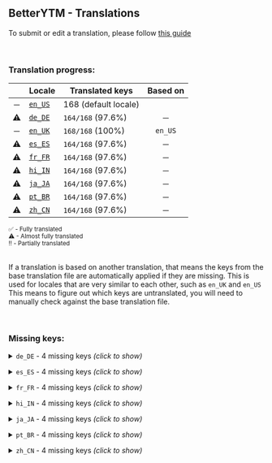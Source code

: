 <!--
    !!!!!!!!!!!!!!!!!!!!!!!!!!!!!!!!!!!!!!!!!!!!!!!!!!!!!!
    !!             THIS IS A GENERATED FILE             !!
    !!    all changes will be overwritten next build    !!
    !! only edit in `src/tools/tr-progress-template.md` !!
    !!!!!!!!!!!!!!!!!!!!!!!!!!!!!!!!!!!!!!!!!!!!!!!!!!!!!!
-->







## BetterYTM - Translations
To submit or edit a translation, please follow [this guide](../../contributing.md#submitting-translations)

<br>

### Translation progress:
| &nbsp; | Locale | Translated keys | Based on |
| :----: | ------ | --------------- | :------: |
| ─ | [`en_US`](./en_US.json) | 168 (default locale) |  |
| ⚠ | [`de_DE`](./de_DE.json) | `164/168` (97.6%) | ─ |
| ─ | [`en_UK`](./en_UK.json) | `168/168` (100%) | `en_US` |
| ⚠ | [`es_ES`](./es_ES.json) | `164/168` (97.6%) | ─ |
| ⚠ | [`fr_FR`](./fr_FR.json) | `164/168` (97.6%) | ─ |
| ⚠ | [`hi_IN`](./hi_IN.json) | `164/168` (97.6%) | ─ |
| ⚠ | [`ja_JA`](./ja_JA.json) | `164/168` (97.6%) | ─ |
| ⚠ | [`pt_BR`](./pt_BR.json) | `164/168` (97.6%) | ─ |
| ⚠ | [`zh_CN`](./zh_CN.json) | `164/168` (97.6%) | ─ |

<sub>
✅ - Fully translated
</sub><br>
<sub>
⚠ - Almost fully translated
</sub><br>
<sub>
‼️ - Partially translated
</sub><br>

<br>

If a translation is based on another translation, that means the keys from the base translation file are automatically applied if they are missing. This is used for locales that are very similar to each other, such as `en_UK` and `en_US`  
This means to figure out which keys are untranslated, you will need to manually check against the base translation file.

<br>

### Missing keys:

<details><summary><code>de_DE</code> - 4 missing keys <i>(click to show)</i></summary><br>

| Key | English text |
| --- | ------------ |
| `feature_desc_rememberSongTimeDuration` | `How long in seconds to remember the song's time for after it was last played` |
| `feature_desc_rememberSongTimeReduction` | `How many seconds to subtract when restoring the time of a remembered song` |
| `feature_helptext_rememberSongTimeReduction` | `When restoring the time of a song that was remembered, this amount of seconds will be subtracted from the remembered time so you can re-listen to the part that was interrupted.` |
| `feature_desc_rememberSongTimeMinPlayTime` | `Minimum amount of seconds a song needs to be played for its time to be remembered` |

<br></details>

<details><summary><code>es_ES</code> - 4 missing keys <i>(click to show)</i></summary><br>

| Key | English text |
| --- | ------------ |
| `feature_desc_rememberSongTimeDuration` | `How long in seconds to remember the song's time for after it was last played` |
| `feature_desc_rememberSongTimeReduction` | `How many seconds to subtract when restoring the time of a remembered song` |
| `feature_helptext_rememberSongTimeReduction` | `When restoring the time of a song that was remembered, this amount of seconds will be subtracted from the remembered time so you can re-listen to the part that was interrupted.` |
| `feature_desc_rememberSongTimeMinPlayTime` | `Minimum amount of seconds a song needs to be played for its time to be remembered` |

<br></details>

<details><summary><code>fr_FR</code> - 4 missing keys <i>(click to show)</i></summary><br>

| Key | English text |
| --- | ------------ |
| `feature_desc_rememberSongTimeDuration` | `How long in seconds to remember the song's time for after it was last played` |
| `feature_desc_rememberSongTimeReduction` | `How many seconds to subtract when restoring the time of a remembered song` |
| `feature_helptext_rememberSongTimeReduction` | `When restoring the time of a song that was remembered, this amount of seconds will be subtracted from the remembered time so you can re-listen to the part that was interrupted.` |
| `feature_desc_rememberSongTimeMinPlayTime` | `Minimum amount of seconds a song needs to be played for its time to be remembered` |

<br></details>

<details><summary><code>hi_IN</code> - 4 missing keys <i>(click to show)</i></summary><br>

| Key | English text |
| --- | ------------ |
| `feature_desc_rememberSongTimeDuration` | `How long in seconds to remember the song's time for after it was last played` |
| `feature_desc_rememberSongTimeReduction` | `How many seconds to subtract when restoring the time of a remembered song` |
| `feature_helptext_rememberSongTimeReduction` | `When restoring the time of a song that was remembered, this amount of seconds will be subtracted from the remembered time so you can re-listen to the part that was interrupted.` |
| `feature_desc_rememberSongTimeMinPlayTime` | `Minimum amount of seconds a song needs to be played for its time to be remembered` |

<br></details>

<details><summary><code>ja_JA</code> - 4 missing keys <i>(click to show)</i></summary><br>

| Key | English text |
| --- | ------------ |
| `feature_desc_rememberSongTimeDuration` | `How long in seconds to remember the song's time for after it was last played` |
| `feature_desc_rememberSongTimeReduction` | `How many seconds to subtract when restoring the time of a remembered song` |
| `feature_helptext_rememberSongTimeReduction` | `When restoring the time of a song that was remembered, this amount of seconds will be subtracted from the remembered time so you can re-listen to the part that was interrupted.` |
| `feature_desc_rememberSongTimeMinPlayTime` | `Minimum amount of seconds a song needs to be played for its time to be remembered` |

<br></details>

<details><summary><code>pt_BR</code> - 4 missing keys <i>(click to show)</i></summary><br>

| Key | English text |
| --- | ------------ |
| `feature_desc_rememberSongTimeDuration` | `How long in seconds to remember the song's time for after it was last played` |
| `feature_desc_rememberSongTimeReduction` | `How many seconds to subtract when restoring the time of a remembered song` |
| `feature_helptext_rememberSongTimeReduction` | `When restoring the time of a song that was remembered, this amount of seconds will be subtracted from the remembered time so you can re-listen to the part that was interrupted.` |
| `feature_desc_rememberSongTimeMinPlayTime` | `Minimum amount of seconds a song needs to be played for its time to be remembered` |

<br></details>

<details><summary><code>zh_CN</code> - 4 missing keys <i>(click to show)</i></summary><br>

| Key | English text |
| --- | ------------ |
| `feature_desc_rememberSongTimeDuration` | `How long in seconds to remember the song's time for after it was last played` |
| `feature_desc_rememberSongTimeReduction` | `How many seconds to subtract when restoring the time of a remembered song` |
| `feature_helptext_rememberSongTimeReduction` | `When restoring the time of a song that was remembered, this amount of seconds will be subtracted from the remembered time so you can re-listen to the part that was interrupted.` |
| `feature_desc_rememberSongTimeMinPlayTime` | `Minimum amount of seconds a song needs to be played for its time to be remembered` |

<br></details>
